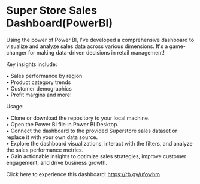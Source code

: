 # Super Store Sales Dashboard(PowerBI)

Using the power of Power Bl, I've developed a comprehensive dashboard to visualize and analyze sales data across various dimensions. It's a game-changer for making data-driven decisions in retail management!

Key insights include:<br />

• Sales performance by region<br />
• Product category trends<br />
• Customer demographics<br />
• Profit margins and more!<br />

Usage:<br />

• Clone or download the repository to your local machine.<br />
• Open the Power BI file in Power BI Desktop.<br />
• Connect the dashboard to the provided Superstore sales dataset or replace it with your own data source.<br />
• Explore the dashboard visualizations, interact with the filters, and analyze the sales performance metrics.<br />
• Gain actionable insights to optimize sales strategies, improve customer engagement, and drive business growth.<br />

Click here to experience this dashboard: https://rb.gy/ufowhm
